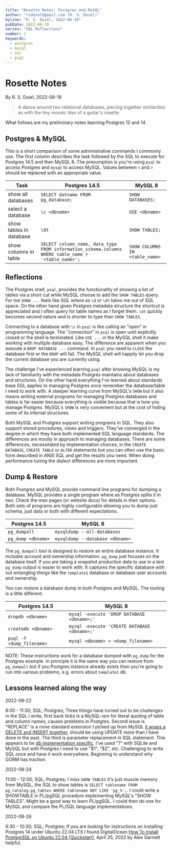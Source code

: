 ```yaml
---
title: "Rosette Notes: Postgres and MySQL"
author: "rsdoiel@gmail.com (R. S. Doiel)"
byline: "R. S. Doiel, 2022-08-19"
pubDate: 2022-08-19
series: "SQL Reflections"
number: 2
keywords:
  - postgres
  - mysql
  - sql
  - psql
---
```


Rosette Notes
=============

By R. S. Doiel, 2022-08-19

> A dance around two relational databases, piecing together similarities as with the tiny mosaic tiles of a guitar's rosette

What follows are my preliminary notes learning Postgres 12 and 14.

Postgres & MySQL
----------------

This is a short comparison of some administrative commands I commonly use. The first column describes the task followed by the SQL to execute for Postgres 14.5 and then MySQL 8. The presumption is you're using `psql` to access Postgres and `mysql` to  access MySQL. Values between `<` and `>` should be replaced with an appropriate value.

| Task                    | Postgres 14.5                     | MySQL 8           |
|-------------------------|------------------------------------|-------------------|
| show all databases      | `SELECT datname FROM pg_database;` | `SHOW DATABASES;` |
| select a database       | `\c <dbname>`                      | `USE <dbname>`    |
| show tables in database | `\dt`                              | `SHOW TABLES;`    |
| show columns in table   | `SELECT column_name, data_type FROM information_schema.columns WHERE table_name = '<table_name>';` | `SHOW COLUMNS IN <table_name>` |

Reflections
-----------

The Postgres shell, `psql`, provides the functionality of showing a list of tables via a short cut while MySQL choose to add the `SHOW TABLES` query. For me `SHOW ...` feels like SQL where as `\d` or `\dt` takes me out of SQL space. On the other hand given Postgres metadata structure the shortcut is appreciated and I often query for table names as I forget them. `\dt` quickly becomes second nature and is shorter to type than `SHOW TABLES`. 

Connecting to a database with `\c` in `psql` is like calling an "open" in programming language. The "connection" in `psql` is open until explicitly closed or the shell is terminated.  Like `USE ...` in the MySQL shell it make working with multiple database easy.  The difference are apparent when you execute a `DROP DATABASE ...` command. In `psql` you need to `CLOSE` the database first or the `DROP` will fail.  The MySQL shell will happily let you drop the current database you are currently using.

The challenge I've experienced learning `psql` after knowing MySQL is my lack of familiarity with the metadata Postgres maintains about databases and structures.  On the other hand everything I've learned about standards base SQL applies to managing Postgres once remember the database/table I need to work with.  A steeper learning curve from MySQL's `SHOW` but it also means writing external programs for managing Postgres databases and tables is far easier because everything is visible because that is how you manage Postgres. MySQL's `SHOW` is very convenient but at the cost of hiding some of its internal structures.

Both MySQL and Postgres support writing programs in SQL. They also support stored procedures, views and triggers. They've converged in the degree in which they have both implemented SQL language standards.  The differences are mostly in approach to managing databases.  There are some differences, necessitated by implementation choices, in the `CREATE DATABASE`, `CREATE TABLE` or `ALTER` statements but you can often use the basic form described in ANSI SQL and get the results you need. When doing performance tuning the dialect differences are more important.

Dump & Restore
--------------

Both Postgres and MySQL provide command line programs for dumping a database. MySQL provides a single program where as Postgres splits it in two. Check the man pages (or website docs) for details in their options. Both sets of programs are highly configurable allowing you to dump just schema, just data or both with different expectations.

| Postgres 14.5      | MySQL 8                         |
|--------------------|---------------------------------|
| `pg_dumpall`       | `mysqldump --all-databases`     |
| `pg_dump <dbname>` | `mysqldump --database <dbname>` |

The `pg_dumpall` tool is designed to restore an entire database instance. It includes account and ownership information. `pg_dump` just focuses on the database itself. If you are taking a snapshot production data to use in a test `pg_dump` output is easier to work with. It captures the specific database with out entangling things like the `template1` database or database user accounts and ownership.

You can restore a database dump in both Postgres and MySQL. The tooling is a little different.

| Postgres 14.5                   | MySQL 8                                      |
|---------------------------------|----------------------------------------------|
| `dropdb <dbname>`               | `mysql -execute 'DROP DATABASE <dbname>;'`   |
| `createdb <dbname>`             | `mysql -execute 'CREATE DATABASE <dbname>;'` |
| `psql -f <dump_filename>`       |`mysql <dbname> < <dump_filename>`            |

NOTE: These instructions work for a database dumped with `pg_dump` for the Postgres example. In principle it is the same way you can restore from `pg_dumpall` but if you Postgres instance already exists then you're going to run into various problems, e.g. errors about `template1` db.

Lessons learned along the way
-----------------------------

2022-08-22

8:00 - 11:30; SQL; Postgres; Three things have turned out to be challenges in the SQL I write, first back ticks is a MySQL-ism for literal quoting of table and column names, causes problems in Postgres. Second issue is "REPLACE" is a none standard extension I picked up from MySQL [it wraps a DELETE and INSERT together](https://dev.mysql.com/doc/refman/8.0/en/extensions-to-ansi.html), should be using UPDATE more than I have done in the past. The third is parameter replacement in SQL statement. This appears to be [db implementation specific](http://go-database-sql.org/prepared.html). I've used "?" with SQLite and MySQL but with Postgres I need to use "$1", "$2", etc. Challenging to write SQL once and have it work everywhere. Beginning to understand why GORM has traction.


2022-08-24

11:00 - 12:00; SQL; Postgres; I miss `SHOW TABLES` it's just muscle memory from MySQL, the SQL to show tables is `SELECT tablename FROM pg_catalog.pg_tables WHERE tablename NOT LIKE 'pg_%';`. I could write a SHOWTABLE in PL/pgSQL procedure implementing MySQL's "SHOW TABLES". Might be a good way to learn PL/pgSQL. I could then do one for MySQL and compare the PL/SQL language implementations.

2022-08-26

9:30 - 10:30; SQL; Postgres; If you are looking for instructions on installing Postgres 14 under Ubuntu 22.04 LTS I found DigitalOcean [How To Install PostgreSQL on Ubuntu 22.04 \[Quickstart\]](https://www.digitalocean.com/community/tutorials/how-to-install-postgresql-on-ubuntu-22-04-quickstart), April 25, 2022 by Alex Garnett helpful.
